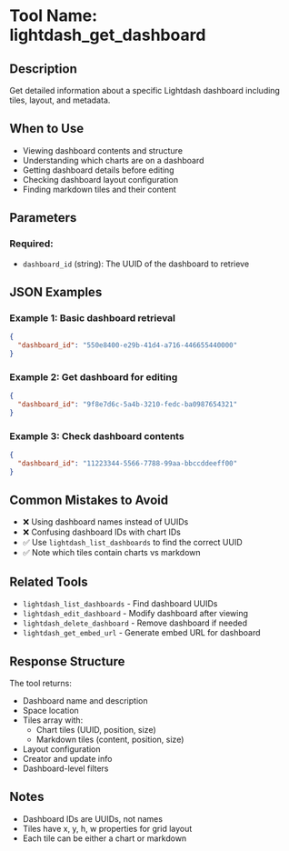 # Tool Name: lightdash_get_dashboard

## Description
Get detailed information about a specific Lightdash dashboard including tiles, layout, and metadata.

## When to Use
- Viewing dashboard contents and structure
- Understanding which charts are on a dashboard
- Getting dashboard details before editing
- Checking dashboard layout configuration
- Finding markdown tiles and their content

## Parameters

### Required:
- `dashboard_id` (string): The UUID of the dashboard to retrieve

## JSON Examples

### Example 1: Basic dashboard retrieval
```json
{
  "dashboard_id": "550e8400-e29b-41d4-a716-446655440000"
}
```

### Example 2: Get dashboard for editing
```json
{
  "dashboard_id": "9f8e7d6c-5a4b-3210-fedc-ba0987654321"
}
```

### Example 3: Check dashboard contents
```json
{
  "dashboard_id": "11223344-5566-7788-99aa-bbccddeeff00"
}
```

## Common Mistakes to Avoid
- ❌ Using dashboard names instead of UUIDs
- ❌ Confusing dashboard IDs with chart IDs
- ✅ Use `lightdash_list_dashboards` to find the correct UUID
- ✅ Note which tiles contain charts vs markdown

## Related Tools
- `lightdash_list_dashboards` - Find dashboard UUIDs
- `lightdash_edit_dashboard` - Modify dashboard after viewing
- `lightdash_delete_dashboard` - Remove dashboard if needed
- `lightdash_get_embed_url` - Generate embed URL for dashboard

## Response Structure
The tool returns:
- Dashboard name and description
- Space location
- Tiles array with:
  - Chart tiles (UUID, position, size)
  - Markdown tiles (content, position, size)
- Layout configuration
- Creator and update info
- Dashboard-level filters

## Notes
- Dashboard IDs are UUIDs, not names
- Tiles have x, y, h, w properties for grid layout
- Each tile can be either a chart or markdown